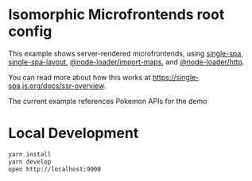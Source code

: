 # Isomorphic Microfrontends root config

This example shows server-rendered microfrontends, using [single-spa](https://single-spa.js.org/), [single-spa-layout](https://single-spa.js.org/docs/layout-overview), [@node-loader/import-maps](https://github.com/node-loader/node-loader-import-maps), and [@node-loader/http](https://github.com/node-loader/node-loader-http).

You can read more about how this works at https://single-spa.js.org/docs/ssr-overview.

The current example references Pokemon APIs for the demo

# Local Development

```sh
yarn install
yarn develop
open http://localhost:9000
```
